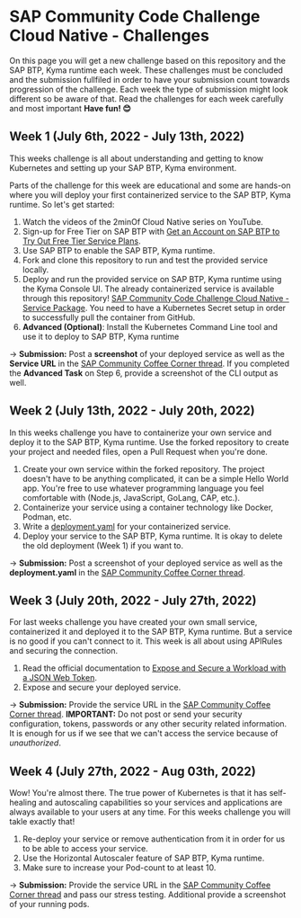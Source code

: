 # SAP Community Code Challenge Cloud Native - Challenges

On this page you will get a new challenge based on this repository and the SAP BTP, Kyma runtime each week. These challenges must be concluded and the submission fullfiled in order to have your submission count towards progression of the challenge. Each week the type of submission might look different so be aware of that. Read the challenges for each week carefully and most important **Have fun! 😊**

## Week 1 (July 6th, 2022  - July 13th, 2022)
This weeks challenge is all about understanding and getting to know Kubernetes and setting up your SAP BTP, Kyma environment.

Parts of the challenge for this week are educational and some are hands-on where you will deploy your first containerized service to the SAP BTP, Kyma runtime. So let's get started:

1. Watch the videos of the 2minOf Cloud Native series on YouTube.
2. Sign-up for Free Tier on SAP BTP with [Get an Account on SAP BTP to Try Out Free Tier Service Plans](https://developers.sap.com/tutorials/btp-free-tier-account.html).
3. Use SAP BTP to enable the SAP BTP, Kyma runtime.
4. Fork and clone this repository to run and test the provided service locally.
5. Deploy and run the provided service on SAP BTP, Kyma runtime using the Kyma Console UI. The already containerized service is available through this repository! [SAP Community Code Challenge Cloud Native - Service Package](https://github.com/SAP-samples/sap-community-code-challenge-cloud-native/pkgs/container/sap-community-code-challenge-cloud-native). You need to have a Kubernetes Secret setup in order to successfully pull the container from GitHub.
6. **Advanced (Optional)**: Install the Kubernetes Command Line tool and use it to deploy to SAP BTP, Kyma runtime

&#8594; **Submission:** Post a **screenshot** of your deployed service as well as the **Service URL** in the [SAP Community Coffee Corner thread](https://groups.community.sap.com/t5/coffee-corner/). If you completed the **Advanced Task** on Step 6, provide a screenshot of the CLI output as well.

## Week 2 (July 13th, 2022 - July 20th, 2022)
In this weeks challenge you have to containerize your own service and deploy it to the SAP BTP, Kyma runtime. Use the forked repository to create your project and needed files, open a Pull Request when you're done.

1. Create your own service within the forked repository. The project doesn't have to be anything complicated, it can be a simple Hello World app. You're free to use whatever programming language you feel comfortable with (Node.js, JavaScript, GoLang, CAP, etc.).
2. Containerize your service using a container technology like Docker, Podman, etc.
3. Write a [deployment.yaml](https://kubernetes.io/docs/concepts/workloads/controllers/deployment/) for your containerized service.
4. Deploy your service to the SAP BTP, Kyma runtime. It is okay to delete the old deployment (Week 1) if you want to.

&#8594; **Submission:** Post a screenshot of your deployed service as well as the **deployment.yaml** in the [SAP Community Coffee Corner thread](https://groups.community.sap.com/t5/coffee-corner/).

## Week 3 (July 20th, 2022 - July 27th, 2022)
For last weeks challenge you have created your own small service, containerized it and deployed it to the SAP BTP, Kyma runtime. But a service is no good if you can't connect to it. This week is all about using APIRules and securing the connection.

1. Read the official documentation to [Expose and Secure a Workload with a JSON Web Token](https://help.sap.com/docs/BTP/65de2977205c403bbc107264b8eccf4b/44bb2d3596554bf4b94ea344e40937dd.html?q=api%20rules).
2. Expose and secure your deployed service.

&#8594; **Submission:** Provide the service URL in the [SAP Community Coffee Corner thread](https://groups.community.sap.com/t5/coffee-corner/). **IMPORTANT:** Do not post or send your security configuration, tokens, passwords or any other security related information. It is enough for us if we see that we can't access the service because of *unauthorized*.

## Week 4 (July 27th, 2022 - Aug 03th, 2022)
Wow! You're almost there. The true power of Kubernetes is that it has self-healing and autoscaling capabilities so your services and applications are always available to your users at any time. For this weeks challenge you will takle exactly that!

1. Re-deploy your service or remove authentication from it in order for us to be able to access your service.
2. Use the Horizontal Autoscaler feature of SAP BTP, Kyma runtime.
3. Make sure to increase your Pod-count to at least 10.

&#8594; **Submission:** Provide the service URL in the [SAP Community Coffee Corner thread](https://groups.community.sap.com/t5/coffee-corner/) and pass our stress testing. Additional provide a screenshot of your running pods.
